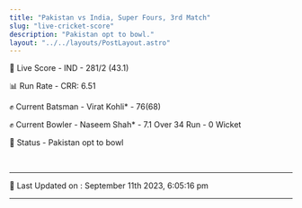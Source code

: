 ```yaml
---
title: "Pakistan vs India, Super Fours, 3rd Match"
slug: "live-cricket-score"
description: "Pakistan opt to bowl."
layout: "../../layouts/PostLayout.astro"
---
```


🔴 Live Score - IND - 281/2 (43.1)  

📊 Run Rate - CRR: 6.51  

✊ Current Batsman - Virat Kohli* - 76(68)  

✊ Current Bowler - Naseem Shah* - 7.1 Over 34 Run - 0 Wicket  

📑 Status - Pakistan opt to bowl

<br />

***

📝 Last Updated on : September 11th 2023, 6:05:16 pm

***

